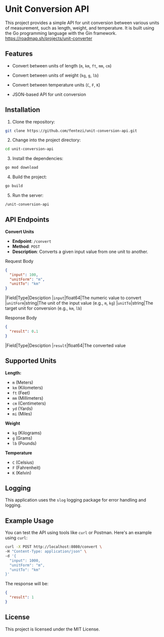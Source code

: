 # Unit Conversion API

  

This project provides a simple API for unit conversion between various units of measurement, such as length, weight, and temperature. It is built using the Go programming language with the Gin framework.
https://roadmap.sh/projects/unit-converter


## Features

  

- Convert between units of length (`m`, `km`, `ft`, `mm`, `cm`)

- Convert between units of weight (`kg`, `g`, `lb`)

- Convert between temperature units (`C`, `F`, `K`)

- JSON-based API for unit conversion

  

## Installation

  

1. Clone the repository:
```bash
git clone https://github.com/fentezi/unit-conversion-api.git
```
2. Change into the project directory: 
```bash
cd unit-conversion-api
```
3. Install the dependencies: 
```bash
go mod download
```
4. Build the project:
```bash
go build
```
5.  Run the server:
```bash
/unit-conversion-api
```

  

## API Endpoints

**Convert Units**
 - **Endpoint**: `/convert`
 - **Method**: `POST`
 - **Description**: Converts a given input value from one unit to another.

Request Body
```json
{
  "input": 100,
  "unitForm": "m",
  "unitTo": "km"
}
```
|Field|Type|Desciption
|`input`|float64|The numeric value to convert
|`unitForm`|string|The unit of the input value (e.g., `m`, `kg`)
|`unitTo`|string|The target unit for conversion (e.g., `km`, `lb`)

Response Body

```json
{
  "result": 0.1
}
```
|Field|Type|Desciption
|`result`|float64|The converted value

## Supported Units
**Length:**
 - `m` (Meters)
 - `km` (Kilometers)
 - `ft` (Feet)
 - `mm` (Millimeters)
 - `cm` (Centimeters)
 - `yd` (Yards)
 - `mi` (Miles)
 
 **Weight**
 
 - `kg` (Kilograms)
 - `g` (Grams)
 - `lb` (Pounds)

**Temperature**

 - `C` (Celsius)
 - `F` (Fahrenheit)
 - `K` (Kelvin)

## Logging
This application uses the `slog` logging package for error handling and logging.

## Example Usage
You can test the API using tools like `curl` or Postman. Here's an example using `curl`:
```bash
curl -X POST http://localhost:8080/convert \
-H "Content-Type: application/json" \
-d '{
  "input": 1000,
  "unitForm": "m",
  "unitTo": "km"
}'
```
The response will be:
```json
{
  "result": 1
}
```

## License

This project is licensed under the MIT License.
